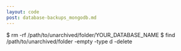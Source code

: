 ```yaml
---
layout: code
post: database-backups_mongodb.md
---
```



$ rm -rf /path/to/unarchived/folder/YOUR_DATABASE_NAME
$ find /path/to/unarchived/folder -empty -type d -delete

